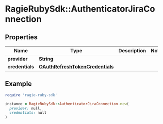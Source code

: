 # RagieRubySdk::AuthenticatorJiraConnection

## Properties

| Name | Type | Description | Notes |
| ---- | ---- | ----------- | ----- |
| **provider** | **String** |  |  |
| **credentials** | [**OAuthRefreshTokenCredentials**](OAuthRefreshTokenCredentials.md) |  |  |

## Example

```ruby
require 'ragie-ruby-sdk'

instance = RagieRubySdk::AuthenticatorJiraConnection.new(
  provider: null,
  credentials: null
)
```

